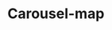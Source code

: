 # Carousel-map
<!DOCTYPE html>
<html lang="en">
<head>
    <meta charset="UTF-8">
    <title>Title</title>
    <style>
        *{
            padding: 0;
            margin: 0;
            list-style: none;
            border: 0;
        }
        .all{
            margin: 100px auto;
            width: 500px;
            height: 200px;
            border: 1px solid #000;
            position: relative;
            padding: 7px;
        }
        .screen{
            width: 500px;
            height: 200px;
            position: relative;
            overflow: hidden;
        }
        .screen ul{
            width: 3000px;
            left: 0;
            top: 0;
            position: absolute;
        }
        .screen li{
            width: 500px;
            height: 200px;
            float: left;
        }
        .all ol{
            position: absolute;
            right: 10px;
            bottom: 10px;
            text-align: center;
        }
        .all ol li{
            /*float: left;*/
            width: 20px;
            height: 20px;
            line-height: 20px;
            background: #fff;
            margin-left: 5px;
            /*color: #ffffff;*/
            border: 1px solid #000;
            cursor: pointer;
        }
        .all  ol  li.current{
            background: yellow;
        }

        #arr span{
            height: 40px;
            width: 40px;
            background: #000;
            position: absolute;
            line-height: 40px;
            text-align: center;
            top: 40%;
            cursor: pointer;
            left: 5px;
            font-weight: bold;
            font-size: 30px;
            color:#fff;
            font-family: '黑体';
            opacity: 0.3;
        }
        #arr #right{
            right: 5px;
            left: auto;
        }
    </style>
</head>
<body>
    <div class="all" id="all">
        <div class="screen" id="screen">
            <ul id="ul" style="left: 0">
                <li><img src="images/1.jpg" alt=""></li>
                <li><img src="images/2.jpg" alt=""></li>
                <li><img src="images/3.jpg" alt=""></li>
                <li><img src="images/4.jpg" alt=""></li>
                <li><img src="images/5.jpg" alt=""></li>
            </ul>
            <ol>
<!--                <li>1</li>-->
<!--                <li>2</li>-->
<!--                <li>3</li>-->
<!--                <li>4</li>-->
<!--                <li>5</li>-->
            </ol>
            <div id="arr">
                <span id="left"><</span>
                <span id="right">></span>
            </div>
        </div>
    </div>

</body>
<script>
    window.onload =function () {
        //1.老三步。获取相关元素。
        var all=document.getElementById("all");
        var screen=all.firstElementChild||all.firstChild;//children[0]
        var imgWidth= screen.offsetWidth;
        var ul=screen.firstElementChild||screen.firstChild;
        var ol=screen.children[1];
        var div=screen.lastElementChild||screen.lastChild;//children[2]
        var spanArr=div.children;

        //2.复制第一张图片所在的li,添加到ul的最后面。
        var ulNewLi = ul.children[0].cloneNode(true);//cloneNode克隆一个
        ul.appendChild(ulNewLi);//添加最后一个子元素并返回一个新的数组

        //2.生成相关的ol中的li。每添加一个图片它就自动添加一个数组
        for(var i=0;i<ul.children.length-1;i++){
        //3.给ol中添加li，ul中的个数-1个，并点亮第一个按钮。
            var olNewLi = document.createElement("li");//createElement() 方法可创建元素节点
            olNewLi.innerHTML = i+1;//因为它是从零开始的
            ol.appendChild(olNewLi);
        }

        //3.点亮第一个ol中的li。
        var olLiArr = ol.children;
        olLiArr[0].className = "current";


        //4.鼠标放到小方块儿上，轮播图片。
        for(var i=0;i<olLiArr.length;i++){
            olLiArr[i].index = i;
            olLiArr[i].onmouseover = function () {
                for(var j=0;j<olLiArr.length;j++){
                    olLiArr[j].className = "";
                }
                this.className="current";
                key=square=this.index;
                animate(ul,-this.index*imgWidth);
            }
        }

        //5.添加定时器
        var timer = setInterval(autoPlay,1000);

        //固定向右切换图片
        //两个计数器（一个记录图片，一个记录小方块）
        var key = 0;
        var square = 0;
        function autoPlay(){
            //通过控制key的自增来模拟图片的索引值，然后移动ul
            key++;
            if(key>olLiArr.length){//0>自定义数组5长度。 到第6时，触发
                //图片已经滑动到最后一张，接下来，跳转到第一张，然后在滑动到第二张
                ul.style.left = 0;//让样式初始化。为0。(数值为0)
                key = 1;// =1.就是从第一张图片开始。(长度为1)继续循环 2..3..4..5...（到6时又触发判断并初始化数值和长度
            }
            animate(ul,-key*imgWidth);
            //通过控制square的自增来模拟小方块的索引值，然后点亮盒子
            //排他思想做小方块
            square++;
            if(square>olLiArr.length-1){//索引值不能大于等于5，如果等于5，立刻变为0；
                square = 0;//单数值。后面被调用的时候就被当成索引值来用了
            }
            for(var i=0;i<olLiArr.length;i++){
                olLiArr[i].className = "";
            }
            olLiArr[square].className = "current";//自增到哪个数组并添加类到哪个数组
        }

        //鼠标放上去清除定时器，移开后在开启定时器
        all.onmouseover = function () {
            div.style.display = "block";//显示 "<"  ">" 左右移动按钮
            clearInterval(timer);//清除定时器 鼠标放上哪张图片就停留在被指定的图片上面
        }
        all.onmouseout = function () {
            div.style.display = "none";//失去焦点时隐藏左右移动按钮
            timer = setInterval(autoPlay,1000);//移开后在开启定时器
        }

        //6.左右切换图片（鼠标放上去显示，移开隐藏）
        spanArr[0].onclick = function () {
            //通过控制key的自增来模拟图片的索引值，然后移动ul
            key--;
            if(key<0){
                //先移动到最后一张，然后key的值取之前一张的索引值，然后在向前移动
                ul.style.left = -imgWidth*(olLiArr.length)+"px";
                key = olLiArr.length-1;
            }
            animate(ul,-key*imgWidth);
            //通过控制square的自增来模拟小方块的索引值，然后点亮盒子
            //排他思想做小方块
            square--;
            if(square<0){//索引值不能大于等于5，如果等于5，立刻变为0；
                square = olLiArr.length-1;
            }
            for(var i=0;i<olLiArr.length;i++){
                olLiArr[i].className = "";
            }
            olLiArr[square].className = "current";
        }
        spanArr[1].onclick = function () {
            //右侧的和定时器一模一样
            autoPlay();
        }


        //封装
        function animate(ele,target) {
            //点击多次定时器以后，越来越快，每次只能开一个定时器
            //要用定时器，先清除定时器
            clearInterval(ele.timer);

            //setInterval() 方法可按照指定的周期（以毫秒计）来调用函数或计算表达式。
            ele.timer=setInterval(function () {
                var speed=target>ele.offsetLeft? 10:-10;
                //如果到200>200时，不清除定时器则一直判断，到200>200会给“假”则是给-10，然后变成190在判断为真，则再赋值10，再变成200，就会一直在190到200之间来回抖动。
                // speed=是返回的是10或者-10   是判断目标值是否大于被移动盒子的当前数值。如果大于则返回10否则返回-10；
                var val=target-ele.offsetLeft;
                ele.style.left=ele.offsetLeft + speed+ "px";
                //清除定时器
                if(Math.abs(val)<Math.abs(speed)){//0的绝对值0 -10的绝对值是10 所以0<10
                    ele.style.left=target+"px";
                    clearInterval(ele.timer);
                }
            },10);
        }
    }
</script>

</html>
